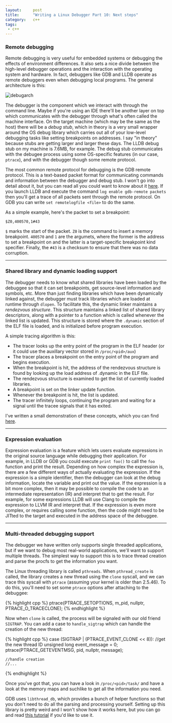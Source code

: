 ```yaml
---
layout:     post
title:      "Writing a Linux Debugger Part 10: Next steps"
category:   c++
tags:
 - c++
---
```


### Remote debugging

Remote debugging is very useful for embedded systems or debugging the effects of environment differences. It also sets a nice divide between the high-level debugger operations and the interaction with the operating system and hardware. In fact, debuggers like GDB and LLDB operate as remote debuggers even when debugging local programs. The general architecture is this:

![debugarch](/assets/debugarch.png)

The debugger is the component which we interact with through the command line. Maybe if you're using an IDE there'll be another layer on top which communicates with the debugger through what's often called the machine interface. On the target machine (which may be the same as the host) there will be a *debug stub*, which in theory is a very small wrapper around the OS debug library which carries out all of your low-level debugging tasks like setting breakpoints on addresses. I say "in theory" because stubs are getting larger and larger these days. The LLDB debug stub on my machine is 7.6MB, for example. The debug stub communicates with the debugee process using some OS-specific features (in our case, `ptrace`), and with the debugger though some remote protocol.

The most common remote protocol for debugging is the GDB remote protocol. This is a text-based packet format for communicating commands and information between the debugger and debug stub. I won't go into detail about it, but you can read all you could want to know about it [here](https://sourceware.org/gdb/onlinedocs/gdb/Remote-Protocol.html). If you launch LLDB and execute the command `log enable gdb-remote packets` then you'll get a trace of all packets sent through the remote protocol. On GDB you can write `set remotelogfile <file>` to do the same.

As a simple example, here's the packet to set a breakpoint:

```
$Z0,400570,1#43
```

`$` marks the start of the packet. `Z0` is the command to insert a memory breakpoint. `400570` and `1` are the argumets, where the former is the address to set a breakpoint on and the latter is a target-specific breakpoint kind specifier. Finally, the `#43` is a checksum to ensure that there was no data corruption.

--------------------

### Shared library and dynamic loading support

The debugger needs to know what shared libraries have been loaded by the debuggee so that it can set breakpoints, get source-level information and symbols, etc. More than just finding libraries which have been dynamically linked against, the debugger must track libraries which are loaded at runtime through `dlopen`. To facilitate this, the dynamic linker maintains a *rendezvous structure*. This structure maintains a linked list of shared library descriptors, along with a pointer to a function which is called whenever the linked list is updated. This structure is stored where the `.dynamic` section of the ELF file is loaded, and is initialized before program execution.

A simple tracing algorithm is this:

- The tracer looks up the entry point of the program in the ELF header (or it could use the auxillary vector stored in `/proc/<pid>/aux`)
- The tracer places a breakpoint on the entry point of the program and begins execution.
- When the breakpoint is hit, the address of the rendezvous structure is found by looking up the load address of .dynamic in the ELF file.
- The rendezvous structure is examined to get the list of currently loaded libraries.
- A breakpoint is set on the linker update function.
- Whenever the breakpoint is hit, the list is updated.
- The tracer infinitely loops, continuing the program and waiting for a signal until the tracee signals that it has exited.

I've written a small demonstration of these concepts, which you can find [here](https://github.com/TartanLlama/dltrace).

--------------------

### Expression evaluation

Expression evaluation is a feature which lets users evaluate expressions in the original source language while debugging their application. For example, in LLDB or GDB you could execute `print foo()` to call the `foo` function and print the result. Depending on how complex the expression is, there are a few different ways of actually evaluating the expression. If the expression is a simple identifier, then the debugger can look at the debug information, locate the variable and print out the value. If the expression is a bit more complex, then it may be possible to compile the code to an intermediate representation (IR) and interpret that to get the result. For example, for some expressions LLDB will use Clang to compile the expression to LLVM IR and interpret that. If the expression is even more complex, or requires calling some function, then the code might need to be JITted to the target and executed in the address space of the debuggee.

--------------------

### Multi-threaded debugging support

The debugger we have written only supports single threaded applications, but if we want to debug most real-world applications, we'll want to support multiple threads. The simplest way to support this is to trace thread creation and parse the procfs to get the information you want.

The Linux threading library is called `pthreads`. When `pthread_create` is called, the library creates a new thread using the `clone` syscall, and we can trace this syscall with `ptrace` (assuming your kernel is older than 2.5.46). To do this, you'll need to set some `ptrace` options after attaching to the debuggee:

{% highlight cpp %}
ptrace(PTRACE_SETOPTIONS, m_pid, nullptr, PTRACE_O_TRACECLONE);
{% endhighlight %}

Now when `clone` is called, the process will be signaled with our old friend `SIGTRAP`. You can add a case to `handle_sigtrap` which can handle the creation of the new thread:

{% highlight cpp %}
case (SIGTRAP | (PTRACE_EVENT_CLONE << 8)):
    //get the new thread ID
    unsigned long event_message = 0;
    ptrace(PTRACE_GETEVENTMSG, pid, nullptr, message);

    //handle creation
    //...
{% endhighlight %}

Once you've got that, you can have a look in `/proc/<pid>/task/` and have a look at the memory maps and suchlike to get all the information you need.

GDB uses `libthread_db`, which provides a bunch of helper functions so that you don't need to do all the parsing and processing yourself. Setting up this library is pretty weird and I won't show how it works here, but you can go and read [this tutorial](http://timetobleed.com/notes-about-an-odd-esoteric-yet-incredibly-useful-library-libthread_db/) if you'd like to use it.
